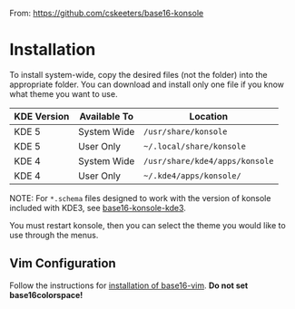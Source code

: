 From: <https://github.com/cskeeters/base16-konsole>

# Installation

To install system-wide, copy the desired files (not the folder) into the appropriate folder.  You can download and install only one file if you know what theme you want to use.

KDE Version | Available To |Location
------------|--------------|-----------------------
KDE 5       | System Wide  | `/usr/share/konsole`
KDE 5       | User Only    | `~/.local/share/konsole`
KDE 4       | System Wide  | `/usr/share/kde4/apps/konsole`
KDE 4       | User Only    | `~/.kde4/apps/konsole/`

NOTE: For `*.schema` files designed to work with the version of konsole included with KDE3, see [base16-konsole-kde3][kde3].

You must restart konsole, then you can select the theme you would like to use through the menus.

[kde3]: https://github.com/cskeeters/base16-konsole-kde3

## Vim Configuration

Follow the instructions for [installation of base16-vim][bvi].  **Do not set base16colorspace!**

[bvi]: https://github.com/chriskempson/base16-vim#installation

